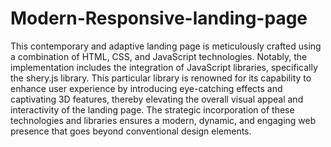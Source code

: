 # Modern-Responsive-landing-page
This contemporary and adaptive landing page is meticulously crafted using a combination of HTML, CSS, and JavaScript technologies. Notably, the implementation includes the integration of JavaScript libraries, specifically the shery.js library. This particular library is renowned for its capability to enhance user experience by introducing eye-catching effects and captivating 3D features, thereby elevating the overall visual appeal and interactivity of the landing page. The strategic incorporation of these technologies and libraries ensures a modern, dynamic, and engaging web presence that goes beyond conventional design elements.
